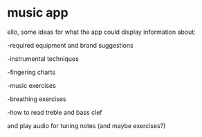 music app
=====
ello, 
some ideas for what the app could display information about: 

-required equipment and brand suggestions

-instrumental techniques

-fingering charts

-music exercises

-breathing exercises

-how to read treble and bass clef

and play audio for tuning notes (and maybe exercises?)
